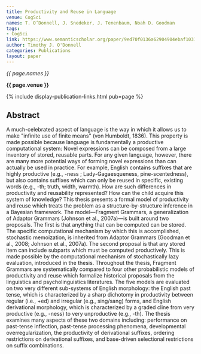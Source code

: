 ```yaml
---
title: Productivity and Reuse in Language
venue: CogSci
names: T. O’Donnell, J. Snedeker, J. Tenenbaum, Noah D. Goodman
tags:
- CogSci
link: https://www.semanticscholar.org/paper/9ed70f0136a62904904ebaf1031ae255905b08b4
author: Timothy J. O'Donnell
categories: Publications
layout: paper
---
```


*{{ page.names }}*

**{{ page.venue }}**

{% include display-publication-links.html pub=page %}

## Abstract

A much-celebrated aspect of language is the way in which it allows us to make "infinite use of finite means" (von Humboldt, 1836). This property is made possible because language is fundamentally a productive computational system: Novel expressions can be composed from a large inventory of stored, reusable parts. 
For any given language, however, there are many more potential ways of forming novel expressions than can actually be used in practice. For example, English contains suffixes that are highly productive (e.g., -ness ; Lady-Gagaesqueness, pine-scentedness), but also contains suffixes which can only be reused in specific, existing words (e.g., -th; truth, width, warmth). How are such differences in productivity and reusability represented? How can the child acquire this system of knowledge? 
This thesis presents a formal model of productivity and reuse which treats the problem as a structure-by-structure inference in a Bayesian framework. The model—Fragment Grammars, a generalization of Adaptor Grammars (Johnson et al., 2007a)—is built around two proposals. The first is that anything that can be computed can be stored. The specific computational mechanism by which this is accomplished, stochastic memoization, is inherited from Adaptor Grammars (Goodman et al., 2008; Johnson et al., 2007a). The second proposal is that any stored item can include subparts which must be computed productively. This is made possible by the computational mechanism of stochastically lazy evaluation, introduced in the thesis. 
Throughout the thesis, Fragment Grammars are systematically compared to four other probabilistic models of productivity and reuse which formalize historical proposals from the linguistics and psycholinguistics literatures. The five models are evaluated on two very different sub-systems of English morphology: the English past tense, which is characterized by a sharp dichotomy in productivity between regular (i.e., +ed) and irregular (e.g., sing/sang) forms, and English derivational morphology, which is characterized by a graded cline from very productive (e.g., -ness) to very unproductive (e.g., -th). The thesis examines many aspects of these two domains including: performance on past-tense inflection, past-tense processing phenomena, developmental overregularization, the productivity of derivational suffixes, ordering restrictions on derivational suffixes, and base-driven selectional restrictions on suffix combinations.